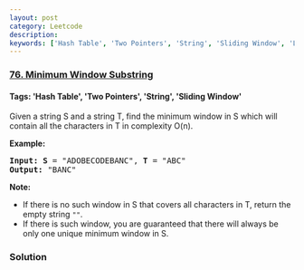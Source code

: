 ```yaml
---
layout: post
category: Leetcode
description: 
keywords: ['Hash Table', 'Two Pointers', 'String', 'Sliding Window', 'Leetcode', 'Hard']
---
```

### [76. Minimum Window Substring](https://leetcode.com/problems/minimum-window-substring)

#### Tags: 'Hash Table', 'Two Pointers', 'String', 'Sliding Window'

<div class="content__u3I1 question-content__JfgR"><div><p>Given a string S and a string T, find the minimum window in S which will contain all the characters in T in complexity O(n).</p>
<p><strong>Example:</strong></p>
<pre><strong>Input: S</strong> = "ADOBECODEBANC", <strong>T</strong> = "ABC"
<strong>Output:</strong> "BANC"
</pre>
<p><strong>Note:</strong></p>
<ul>
<li>If there is no such window in S that covers all characters in T, return the empty string <code>""</code>.</li>
<li>If there is such window, you are guaranteed that there will always be only one unique minimum window in S.</li>
</ul>
</div></div>

### Solution
